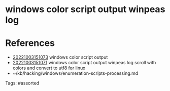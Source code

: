# windows color script output winpeas log

# References
- [20221003151073](/zet/20221003151073/) windows color script output
- [20221003151071](/zet/20221003151071/) windows color script output winpeas log scroll with colors and convert to utf8 for linux
- ~/kb/hacking/windows/enumeration-scripts-processing.md

Tags:
    #assorted


